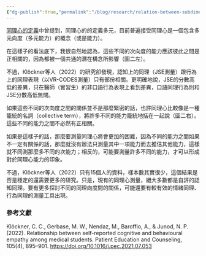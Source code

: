 ```yaml
---
{"dg-publish":true,"permalink":"/blog/research/relation-between-subdimensions-of-empathy/","title":"Relation between subdimensions of empathy","tags":["blog","empathy"]}
---
```



<style> .container {font-family: sans-serif; text-align: center;} .button-wrapper button {z-index: 1;height: 40px; width: 100px; margin: 10px;padding: 5px;} .excalidraw .App-menu_top .buttonList { display: flex;} .excalidraw-wrapper { height: 800px; margin: 50px; position: relative;} :root[dir="ltr"] .excalidraw .layer-ui__wrapper .zen-mode-transition.App-menu_bottom--transition-left {transform: none;} </style><script src="https://cdn.jsdelivr.net/npm/react@17/umd/react.production.min.js"></script><script src="https://cdn.jsdelivr.net/npm/react-dom@17/umd/react-dom.production.min.js"></script><script type="text/javascript" src="https://cdn.jsdelivr.net/npm/@excalidraw/excalidraw@0/dist/excalidraw.production.min.js"></script><div id="empathy_component_engexcalidraw.md1"></div><script>(function(){const InitialData={"type":"excalidraw","version":2,"source":"https://excalidraw.com","elements":[{"type":"ellipse","version":155,"versionNonce":2129193575,"isDeleted":false,"id":"-_KfbH0RsicE7YXxrr1vh","fillStyle":"solid","strokeWidth":2,"strokeStyle":"solid","roughness":1,"opacity":100,"angle":0,"x":-67.6875,"y":-229.5,"strokeColor":"#000000","backgroundColor":"#67aaf9","width":143,"height":145,"seed":436216929,"groupIds":[],"strokeSharpness":"sharp","boundElements":[],"updated":1663686863901,"link":null,"locked":false},{"type":"ellipse","version":150,"versionNonce":1883149193,"isDeleted":false,"id":"3e05oDOhRqNkmZmMbaOhZ","fillStyle":"solid","strokeWidth":2,"strokeStyle":"solid","roughness":1,"opacity":100,"angle":0,"x":-223.1875,"y":-10,"strokeColor":"#000000","backgroundColor":"#9c0d38","width":143,"height":145,"seed":1302281263,"groupIds":[],"strokeSharpness":"sharp","boundElements":[],"updated":1663686863901,"link":null,"locked":false},{"type":"ellipse","version":194,"versionNonce":659359111,"isDeleted":false,"id":"-po_6-clr7KkadsEtewDI","fillStyle":"solid","strokeWidth":2,"strokeStyle":"solid","roughness":1,"opacity":100,"angle":0,"x":107.8125,"y":-19,"strokeColor":"#000000","backgroundColor":"#1b998b","width":143,"height":145,"seed":1277502017,"groupIds":[],"strokeSharpness":"sharp","boundElements":[],"updated":1663686863901,"link":null,"locked":false},{"type":"text","version":199,"versionNonce":1269621159,"isDeleted":false,"id":"zju4eJm2","fillStyle":"hachure","strokeWidth":1,"strokeStyle":"solid","roughness":1,"opacity":100,"angle":0,"x":-69.044921875,"y":-173.27734375,"strokeColor":"#ffffff","backgroundColor":"transparent","width":149,"height":34,"seed":2062901025,"groupIds":[],"strokeSharpness":"sharp","boundElements":[],"updated":1663686925707,"link":null,"locked":false,"fontSize":28,"fontFamily":3,"text":"cognitive","rawText":"cognitive","baseline":27,"textAlign":"left","verticalAlign":"top","containerId":null,"originalText":"cognitive"},{"type":"text","version":253,"versionNonce":461215017,"isDeleted":false,"id":"ZHR1nKrO","fillStyle":"hachure","strokeWidth":1,"strokeStyle":"solid","roughness":1,"opacity":100,"angle":0,"x":-211.724609375,"y":45.5400390625,"strokeColor":"#ffffff","backgroundColor":"transparent","width":126,"height":35,"seed":1629272033,"groupIds":[],"strokeSharpness":"sharp","boundElements":[],"updated":1663686917122,"link":null,"locked":false,"fontSize":28,"fontFamily":1,"text":"emotional","rawText":"emotional","baseline":25,"textAlign":"left","verticalAlign":"top","containerId":null,"originalText":"emotional"},{"type":"text","version":313,"versionNonce":1395489223,"isDeleted":false,"id":"9LHtgtyy","fillStyle":"hachure","strokeWidth":1,"strokeStyle":"solid","roughness":1,"opacity":100,"angle":0,"x":112.375,"y":44.2373046875,"strokeColor":"#ffffff","backgroundColor":"transparent","width":137,"height":35,"seed":537539969,"groupIds":[],"strokeSharpness":"sharp","boundElements":[],"updated":1663686921106,"link":null,"locked":false,"fontSize":28,"fontFamily":1,"text":"behavioral","rawText":"behavioral","baseline":25,"textAlign":"left","verticalAlign":"top","containerId":null,"originalText":"behavioral"},{"type":"line","version":57,"versionNonce":1492160455,"isDeleted":false,"id":"lxmBQOyUSryZc7j35BXtI","fillStyle":"solid","strokeWidth":2,"strokeStyle":"solid","roughness":1,"opacity":100,"angle":0,"x":-43.87980769230779,"y":-103.0192307692306,"strokeColor":"#000000","backgroundColor":"#1b998b","width":76.15384615384619,"height":102.30769230769232,"seed":1278110689,"groupIds":[],"strokeSharpness":"round","boundElements":[],"updated":1663686863902,"link":null,"locked":false,"startBinding":null,"endBinding":null,"lastCommittedPoint":null,"startArrowhead":null,"endArrowhead":null,"points":[[0,0],[-76.15384615384619,102.30769230769232]]},{"type":"line","version":60,"versionNonce":1475769385,"isDeleted":false,"id":"f9qNCv8W_oOvNvTcM5JWV","fillStyle":"solid","strokeWidth":2,"strokeStyle":"solid","roughness":1,"opacity":100,"angle":0,"x":65.35096153846155,"y":-116.09615384615375,"strokeColor":"#000000","backgroundColor":"#1b998b","width":64.61538461538464,"height":117.69230769230768,"seed":263705807,"groupIds":[],"strokeSharpness":"round","boundElements":[],"updated":1663686863902,"link":null,"locked":false,"startBinding":null,"endBinding":null,"lastCommittedPoint":null,"startArrowhead":null,"endArrowhead":null,"points":[[0,0],[64.61538461538464,117.69230769230768]]},{"type":"line","version":49,"versionNonce":536411879,"isDeleted":false,"id":"RNl_XXq6dGgJBn2_e1SSH","fillStyle":"solid","strokeWidth":2,"strokeStyle":"solid","roughness":1,"opacity":100,"angle":0,"x":-78.49519230769232,"y":63.903846153846246,"strokeColor":"#000000","backgroundColor":"#1b998b","width":184.61538461538464,"height":3.0769230769230376,"seed":1353976833,"groupIds":[],"strokeSharpness":"round","boundElements":[],"updated":1663686863902,"link":null,"locked":false,"startBinding":null,"endBinding":null,"lastCommittedPoint":null,"startArrowhead":null,"endArrowhead":null,"points":[[0,0],[184.61538461538464,-3.0769230769230376]]}],"appState":{"theme":"light","viewBackgroundColor":"#ffffff","currentItemStrokeColor":"#ffffff","currentItemBackgroundColor":"#1b998b","currentItemFillStyle":"solid","currentItemStrokeWidth":2,"currentItemStrokeStyle":"solid","currentItemRoughness":1,"currentItemOpacity":100,"currentItemFontFamily":3,"currentItemFontSize":28,"currentItemTextAlign":"left","currentItemStrokeSharpness":"sharp","currentItemStartArrowhead":null,"currentItemEndArrowhead":"arrow","currentItemLinearStrokeSharpness":"round","gridSize":null,"colorPalette":{}},"files":{}};InitialData.scrollToContent=true;App=()=>{const e=React.useRef(null),t=React.useRef(null),[n,i]=React.useState({width:void 0,height:void 0});return React.useEffect(()=>{i({width:t.current.getBoundingClientRect().width,height:t.current.getBoundingClientRect().height});const e=()=>{i({width:t.current.getBoundingClientRect().width,height:t.current.getBoundingClientRect().height})};return window.addEventListener("resize",e),()=>window.removeEventListener("resize",e)},[t]),React.createElement(React.Fragment,null,React.createElement("div",{className:"excalidraw-wrapper",ref:t},React.createElement(ExcalidrawLib.Excalidraw,{ref:e,width:n.width,height:n.height,initialData:InitialData,viewModeEnabled:!0,zenModeEnabled:!0,gridModeEnabled:!1})))},excalidrawWrapper=document.getElementById("empathy_component_engexcalidraw.md1");ReactDOM.render(React.createElement(App),excalidrawWrapper);})();</script>

[同理心的定義](同理心的定義.md)中曾提到，同理心的的定義多元，目前普遍接受同理心是一個包含多元向度（多元能力）的概念（或是能力）。

在這樣子的看法底下，我很自然地認為，這些不同的次向度的能力應該彼此之間是正相關的，因為都被一個共通的潛在構念所影響（圖二左）。

<div id="empathy_latent_or_collectiveexcalidraw.md2"></div><script>(function(){const InitialData={"type":"excalidraw","version":2,"source":"https://excalidraw.com","elements":[{"type":"rectangle","version":183,"versionNonce":1088354400,"isDeleted":false,"id":"t0cJzn_dvJC6sPMb8plMA","fillStyle":"solid","strokeWidth":1,"strokeStyle":"solid","roughness":0,"opacity":30,"angle":0,"x":-605.781512605042,"y":-239.7710084033614,"strokeColor":"#d9480f","backgroundColor":"#ced4da","width":1678.3193277310925,"height":476.13445378151266,"seed":639067552,"groupIds":[],"strokeSharpness":"sharp","boundElements":[],"updated":1663897658573,"link":null,"locked":false},{"type":"ellipse","version":35,"versionNonce":1715322647,"isDeleted":false,"id":"GTa-Ni_OnThA0DoPIB6wh","fillStyle":"hachure","strokeWidth":1,"strokeStyle":"solid","roughness":1,"opacity":100,"angle":0,"x":-372,"y":-191,"strokeColor":"#000000","backgroundColor":"transparent","width":192,"height":104,"seed":1185658777,"groupIds":[],"strokeSharpness":"sharp","boundElements":[{"type":"text","id":"8J9ggeF6"},{"id":"H2jmlrHA-C3uI-KjC6rYc","type":"arrow"},{"id":"ycWKfZPmGVlBMhzdJlim6","type":"arrow"},{"id":"TK6OnbtX83F0R_yYBsrdJ","type":"arrow"}],"updated":1663733212729,"link":null,"locked":false},{"type":"text","version":24,"versionNonce":2057358679,"isDeleted":false,"id":"8J9ggeF6","fillStyle":"hachure","strokeWidth":1,"strokeStyle":"solid","roughness":1,"opacity":100,"angle":0,"x":-367,"y":-156.5,"strokeColor":"#000000","backgroundColor":"transparent","width":182,"height":35,"seed":188851161,"groupIds":[],"strokeSharpness":"sharp","boundElements":[],"updated":1663733128093,"link":null,"locked":false,"fontSize":28,"fontFamily":1,"text":"empathy","rawText":"empathy","baseline":25,"textAlign":"center","verticalAlign":"middle","containerId":"GTa-Ni_OnThA0DoPIB6wh","originalText":"empathy"},{"type":"ellipse","version":74,"versionNonce":1488027193,"isDeleted":false,"id":"8dpdnDrM611bsdFz3Tc0U","fillStyle":"solid","strokeWidth":1,"strokeStyle":"solid","roughness":1,"opacity":100,"angle":0,"x":-568.5,"y":10,"strokeColor":"#000000","backgroundColor":"#228be6","width":192,"height":104,"seed":1522991065,"groupIds":[],"strokeSharpness":"sharp","boundElements":[{"id":"8RA5VdNp","type":"text"},{"id":"H2jmlrHA-C3uI-KjC6rYc","type":"arrow"}],"updated":1663733201892,"link":null,"locked":false},{"type":"text","version":73,"versionNonce":434834039,"isDeleted":false,"id":"8RA5VdNp","fillStyle":"hachure","strokeWidth":1,"strokeStyle":"solid","roughness":1,"opacity":100,"angle":0,"x":-563.5,"y":44.5,"strokeColor":"#000000","backgroundColor":"transparent","width":182,"height":35,"seed":1493976631,"groupIds":[],"strokeSharpness":"sharp","boundElements":[],"updated":1663733128093,"link":null,"locked":false,"fontSize":28,"fontFamily":1,"text":"cognitive","rawText":"cognitive","baseline":25,"textAlign":"center","verticalAlign":"middle","containerId":"8dpdnDrM611bsdFz3Tc0U","originalText":"cognitive"},{"type":"ellipse","version":74,"versionNonce":792168855,"isDeleted":false,"id":"YHVf6RxSKXMxdDHiOwuMf","fillStyle":"solid","strokeWidth":1,"strokeStyle":"solid","roughness":1,"opacity":100,"angle":0,"x":-366.5,"y":44,"strokeColor":"#000000","backgroundColor":"#e64980","width":192,"height":104,"seed":1878746231,"groupIds":[],"strokeSharpness":"sharp","boundElements":[{"id":"hsqxFo3Y","type":"text"},{"id":"ycWKfZPmGVlBMhzdJlim6","type":"arrow"}],"updated":1663733209415,"link":null,"locked":false},{"type":"text","version":71,"versionNonce":187736983,"isDeleted":false,"id":"hsqxFo3Y","fillStyle":"hachure","strokeWidth":1,"strokeStyle":"solid","roughness":1,"opacity":100,"angle":0,"x":-361.5,"y":78.5,"strokeColor":"#000000","backgroundColor":"transparent","width":182,"height":35,"seed":724861561,"groupIds":[],"strokeSharpness":"sharp","boundElements":[],"updated":1663733128093,"link":null,"locked":false,"fontSize":28,"fontFamily":1,"text":"emotional","rawText":"emotional","baseline":25,"textAlign":"center","verticalAlign":"middle","containerId":"YHVf6RxSKXMxdDHiOwuMf","originalText":"emotional"},{"type":"ellipse","version":75,"versionNonce":1887683639,"isDeleted":false,"id":"sYGwuPP7ppT1LkS6v7pe7","fillStyle":"solid","strokeWidth":1,"strokeStyle":"solid","roughness":1,"opacity":100,"angle":0,"x":-140,"y":11,"strokeColor":"#000000","backgroundColor":"#12b886","width":192,"height":104,"seed":1557067833,"groupIds":[],"strokeSharpness":"sharp","boundElements":[{"id":"IAlloJmX","type":"text"},{"id":"TK6OnbtX83F0R_yYBsrdJ","type":"arrow"}],"updated":1663733212729,"link":null,"locked":false},{"type":"text","version":73,"versionNonce":782637239,"isDeleted":false,"id":"IAlloJmX","fillStyle":"hachure","strokeWidth":1,"strokeStyle":"solid","roughness":1,"opacity":100,"angle":0,"x":-135,"y":45.5,"strokeColor":"#000000","backgroundColor":"transparent","width":182,"height":35,"seed":1441170391,"groupIds":[],"strokeSharpness":"sharp","boundElements":[],"updated":1663733128093,"link":null,"locked":false,"fontSize":28,"fontFamily":1,"text":"behavioral","rawText":"behavioral","baseline":25,"textAlign":"center","verticalAlign":"middle","containerId":"sYGwuPP7ppT1LkS6v7pe7","originalText":"behavioral"},{"type":"ellipse","version":87,"versionNonce":559322905,"isDeleted":false,"id":"zHj5uugk0aIPthJUxlK4F","fillStyle":"solid","strokeWidth":1,"strokeStyle":"solid","roughness":1,"opacity":100,"angle":0,"x":408.8928571428569,"y":-98.9285714285711,"strokeColor":"#000000","backgroundColor":"#228be6","width":192,"height":104,"seed":292397401,"groupIds":[],"strokeSharpness":"sharp","boundElements":[{"id":"bQU6PWSX","type":"text"}],"updated":1663733187740,"link":null,"locked":false},{"type":"text","version":86,"versionNonce":911524599,"isDeleted":false,"id":"bQU6PWSX","fillStyle":"hachure","strokeWidth":1,"strokeStyle":"solid","roughness":1,"opacity":100,"angle":0,"x":413.8928571428569,"y":-64.4285714285711,"strokeColor":"#000000","backgroundColor":"transparent","width":182,"height":35,"seed":1052409015,"groupIds":[],"strokeSharpness":"sharp","boundElements":[],"updated":1663733187740,"link":null,"locked":false,"fontSize":28,"fontFamily":1,"text":"cognitive","rawText":"cognitive","baseline":25,"textAlign":"center","verticalAlign":"middle","containerId":"zHj5uugk0aIPthJUxlK4F","originalText":"cognitive"},{"type":"ellipse","version":105,"versionNonce":2006427831,"isDeleted":false,"id":"c_iXe46ltvIEmwQ4lMewY","fillStyle":"solid","strokeWidth":1,"strokeStyle":"solid","roughness":1,"opacity":100,"angle":0,"x":560.8928571428569,"y":30.07142857142867,"strokeColor":"#000000","backgroundColor":"#e64980","width":192,"height":104,"seed":2109869625,"groupIds":[],"strokeSharpness":"sharp","boundElements":[{"id":"NILYRF80","type":"text"}],"updated":1663733189158,"link":null,"locked":false},{"type":"text","version":102,"versionNonce":765305401,"isDeleted":false,"id":"NILYRF80","fillStyle":"hachure","strokeWidth":1,"strokeStyle":"solid","roughness":1,"opacity":100,"angle":0,"x":565.8928571428569,"y":64.57142857142867,"strokeColor":"#000000","backgroundColor":"transparent","width":182,"height":35,"seed":1104661975,"groupIds":[],"strokeSharpness":"sharp","boundElements":[],"updated":1663733189159,"link":null,"locked":false,"fontSize":28,"fontFamily":1,"text":"emotional","rawText":"emotional","baseline":25,"textAlign":"center","verticalAlign":"middle","containerId":"c_iXe46ltvIEmwQ4lMewY","originalText":"emotional"},{"type":"ellipse","version":91,"versionNonce":1776903001,"isDeleted":false,"id":"6lbJDT1eDSn7Irf6HJ__X","fillStyle":"solid","strokeWidth":1,"strokeStyle":"solid","roughness":1,"opacity":100,"angle":0,"x":794.8928571428569,"y":-62.928571428571104,"strokeColor":"#000000","backgroundColor":"#12b886","width":192,"height":104,"seed":1119215385,"groupIds":[],"strokeSharpness":"sharp","boundElements":[{"id":"Ark0K50d","type":"text"}],"updated":1663733190426,"link":null,"locked":false},{"type":"text","version":89,"versionNonce":240376503,"isDeleted":false,"id":"Ark0K50d","fillStyle":"hachure","strokeWidth":1,"strokeStyle":"solid","roughness":1,"opacity":100,"angle":0,"x":799.8928571428569,"y":-28.428571428571104,"strokeColor":"#000000","backgroundColor":"transparent","width":182,"height":35,"seed":1399716599,"groupIds":[],"strokeSharpness":"sharp","boundElements":[],"updated":1663733190426,"link":null,"locked":false,"fontSize":28,"fontFamily":1,"text":"behavioral","rawText":"behavioral","baseline":25,"textAlign":"center","verticalAlign":"middle","containerId":"6lbJDT1eDSn7Irf6HJ__X","originalText":"behavioral"},{"type":"rectangle","version":81,"versionNonce":1246407513,"isDeleted":false,"id":"iPvlthjFosFvTbHSxHvkS","fillStyle":"solid","strokeWidth":1,"strokeStyle":"solid","roughness":1,"opacity":100,"angle":0,"x":334.1428571428571,"y":-189.9285714285711,"strokeColor":"#000000","backgroundColor":"transparent","width":707.4999999999998,"height":374.9999999999998,"seed":606337113,"groupIds":[],"strokeSharpness":"sharp","boundElements":[],"updated":1663733171315,"link":null,"locked":false},{"type":"text","version":9,"versionNonce":106725175,"isDeleted":false,"id":"pFiiixmN","fillStyle":"solid","strokeWidth":1,"strokeStyle":"solid","roughness":1,"opacity":100,"angle":0,"x":626.6428571428571,"y":-162.4285714285711,"strokeColor":"#000000","backgroundColor":"transparent","width":109,"height":35,"seed":1435177655,"groupIds":[],"strokeSharpness":"sharp","boundElements":[],"updated":1663733179536,"link":null,"locked":false,"fontSize":28,"fontFamily":1,"text":"empathy","rawText":"empathy","baseline":25,"textAlign":"left","verticalAlign":"top","containerId":null,"originalText":"empathy"},{"type":"arrow","version":41,"versionNonce":1494707616,"isDeleted":false,"id":"H2jmlrHA-C3uI-KjC6rYc","fillStyle":"solid","strokeWidth":1,"strokeStyle":"solid","roughness":1,"opacity":100,"angle":0,"x":-323.23643682726276,"y":-87.52087603965572,"strokeColor":"#000000","backgroundColor":"transparent","width":127.62796759181509,"height":97.59785757021163,"seed":1554587929,"groupIds":[],"strokeSharpness":"round","boundElements":[],"updated":1663897684297,"link":null,"locked":false,"startBinding":{"elementId":"GTa-Ni_OnThA0DoPIB6wh","gap":6.071729150657831,"focus":-0.17070567069749507},"endBinding":{"elementId":"8dpdnDrM611bsdFz3Tc0U","gap":1.2575160881099592,"focus":-0.39325355602540185},"lastCommittedPoint":null,"startArrowhead":null,"endArrowhead":"arrow","points":[[0,0],[-127.62796759181509,97.59785757021163]]},{"type":"arrow","version":39,"versionNonce":1259911584,"isDeleted":false,"id":"ycWKfZPmGVlBMhzdJlim6","fillStyle":"solid","strokeWidth":1,"strokeStyle":"solid","roughness":1,"opacity":100,"angle":0,"x":-270.76924181353013,"y":-79.93290178470382,"strokeColor":"#000000","backgroundColor":"transparent","width":0.05870846499135496,"height":117.50428258812572,"seed":1675058647,"groupIds":[],"strokeSharpness":"round","boundElements":[],"updated":1663897684299,"link":null,"locked":false,"startBinding":{"elementId":"GTa-Ni_OnThA0DoPIB6wh","gap":7.143201326629281,"focus":-0.0535714285714306},"endBinding":{"elementId":"YHVf6RxSKXMxdDHiOwuMf","gap":6.428918677939421,"focus":-0.003720238095236065},"lastCommittedPoint":null,"startArrowhead":null,"endArrowhead":"arrow","points":[[0,0],[-0.05870846499135496,117.50428258812572]]},{"type":"arrow","version":36,"versionNonce":118523296,"isDeleted":false,"id":"TK6OnbtX83F0R_yYBsrdJ","fillStyle":"solid","strokeWidth":1,"strokeStyle":"solid","roughness":1,"opacity":100,"angle":0,"x":-188.65483378986005,"y":-100.3192907777627,"strokeColor":"#000000","backgroundColor":"transparent","width":80.58601801153128,"height":105.76914864013483,"seed":688963417,"groupIds":[],"strokeSharpness":"round","boundElements":[],"updated":1663897684300,"link":null,"locked":false,"startBinding":{"elementId":"GTa-Ni_OnThA0DoPIB6wh","gap":12.835676572567962,"focus":-0.5572641184487528},"endBinding":{"elementId":"sYGwuPP7ppT1LkS6v7pe7","gap":17.671158980233614,"focus":-0.19470674018089026},"lastCommittedPoint":null,"startArrowhead":null,"endArrowhead":"arrow","points":[[0,0],[80.58601801153128,105.76914864013483]]}],"appState":{"theme":"light","viewBackgroundColor":"#ffffff","currentItemStrokeColor":"#d9480f","currentItemBackgroundColor":"#ced4da","currentItemFillStyle":"solid","currentItemStrokeWidth":1,"currentItemStrokeStyle":"solid","currentItemRoughness":0,"currentItemOpacity":30,"currentItemFontFamily":1,"currentItemFontSize":28,"currentItemTextAlign":"left","currentItemStrokeSharpness":"sharp","currentItemStartArrowhead":null,"currentItemEndArrowhead":"arrow","currentItemLinearStrokeSharpness":"round","gridSize":null,"colorPalette":{}},"files":{}};InitialData.scrollToContent=true;App=()=>{const e=React.useRef(null),t=React.useRef(null),[n,i]=React.useState({width:void 0,height:void 0});return React.useEffect(()=>{i({width:t.current.getBoundingClientRect().width,height:t.current.getBoundingClientRect().height});const e=()=>{i({width:t.current.getBoundingClientRect().width,height:t.current.getBoundingClientRect().height})};return window.addEventListener("resize",e),()=>window.removeEventListener("resize",e)},[t]),React.createElement(React.Fragment,null,React.createElement("div",{className:"excalidraw-wrapper",ref:t},React.createElement(ExcalidrawLib.Excalidraw,{ref:e,width:n.width,height:n.height,initialData:InitialData,viewModeEnabled:!0,zenModeEnabled:!0,gridModeEnabled:!1})))},excalidrawWrapper=document.getElementById("empathy_latent_or_collectiveexcalidraw.md2");ReactDOM.render(React.createElement(App),excalidrawWrapper);})();</script>

不過，Klöckner等人（2022）的研究卻發現，認知上的同理（JSE測量）跟行為上的同理表現（以VR-CODES測量）只有部份相關。更明確地說，JSE的分數高低的差異，只在醫師（實習生）的非口語行為表現上看到差異，口語同理行為則和JSE分數高低無關。

如果這些不同的次向度之間的關係並不是那麼緊密的話，也許同理心比較像是一種籠統的名詞（collective term），將許多不同的能力籠統地括在一起說（圖二右）。這些不同的能力之間不必然有正相關。

如果是這樣子的話，那麼要測量同理心將會更加的困難，因為不同的能力之間如果不一定有關係的話，那麼就沒有辦法只測量其中一項能力而去推估其他能力，這樣就不同測那麼多不同的次能力；相反的，可能要測量許多不同的能力，才可以形成對於同理心能力的印象。

不過，Klöckner等人（2022）只有15個人的資料，樣本數其實很少，這個結果是否是穩定的還需要更多的研究。只是，現有的同理心測量，絕大多數都是自評的認知同理。要有更多探討不同的同理向度間的關係，可能還要有較有效的情緒同理、行為同理的測量工具出現。

### 參考文獻

Klöckner, C. C., Gerbase, M. W., Nendaz, M., Baroffio, A., & Junod, N. P. (2022). Relationship between self-reported cognitive and behavioural empathy among medical students. Patient Education and Counseling, 105(4), 895–901. <https://doi.org/10.1016/j.pec.2021.07.053>
